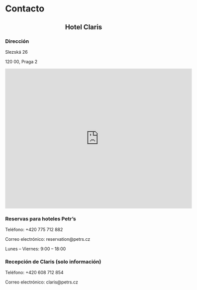 # **Contacto**

<h2 style="text-align: center; font-weight: bold;">Hotel Claris</h2>

### **Dirección**
<div class="info-text">
<p>Slezská 26</p>
<p>120 00, Praga 2</p>
</div>

<div style="text-align: center;">
<iframe src="https://www.google.com/maps/embed?pb=!1m14!1m8!1m3!1d1280.268556646699!2d14.442134033065795!3d50.076229937756565!3m2!1i1024!2i768!4f13.1!3m3!1m2!1s0x470b948502bf1527%3A0x3658327a1e32ff9c!2sHotel%20Claris!5e0!3m2!1scs!2sus!4v1748881100821!5m2!1scs!2sus" width="600" height="450" style="border:0;" allowfullscreen="" loading="lazy" referrerpolicy="no-referrer-when-downgrade"></iframe>
</div>

### **Reservas para hoteles Petr’s**

<div class="info-text">
<p>Teléfono: +420 775 712 882</p>
<p>Correo electrónico: reservation@petrs.cz</p>
<p>Lunes – Viernes:  9:00 – 18:00</p>
</div>

### **Recepción de Claris (solo información)**
<div class="info-text">
<p>Teléfono: +420 608 712 854</p>
<p>Correo electrónico: claris@petrs.cz</p>
</div>

